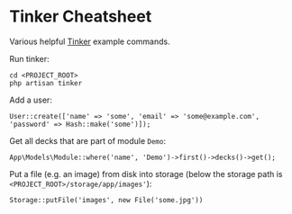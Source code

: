 # Tinker Cheatsheet

Various helpful [Tinker](https://laravel.com/docs/8.x/artisan#tinker)
example commands.

Run tinker:

```
cd <PROJECT_ROOT>
php artisan tinker
```

Add a user:

```
User::create(['name' => 'some', 'email' => 'some@example.com', 'password' => Hash::make('some')]);
```

Get all decks that are part of module `Demo`:

```
App\Models\Module::where('name', 'Demo')->first()->decks()->get();
```

Put a file (e.g. an image) from disk into storage (below the storage
path is `<PROJECT_ROOT>/storage/app/images'`):

```
Storage::putFile('images', new File('some.jpg'))
```
